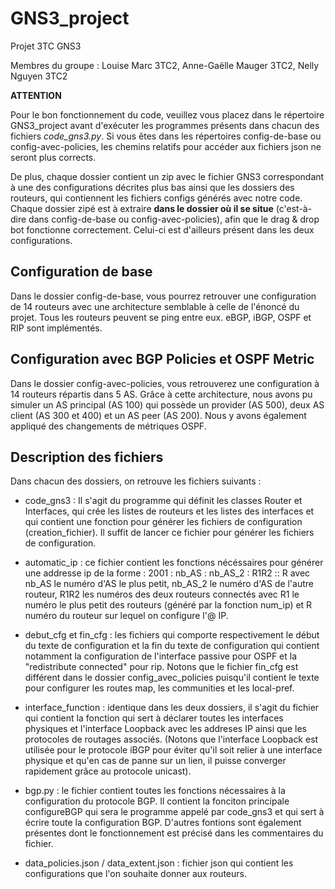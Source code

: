 # GNS3_project
Projet 3TC GNS3

Membres du groupe : Louise Marc 3TC2, Anne-Gaëlle Mauger 3TC2, Nelly Nguyen 3TC2

**ATTENTION**

Pour le bon fonctionnement du code, veuillez vous placez dans le répertoire GNS3_project avant d'exécuter les programmes présents dans chacun des fichiers *code_gns3.py*. Si vous êtes dans les répertoires config-de-base ou config-avec-policies, les chemins relatifs pour accéder aux fichiers json ne seront plus corrects.

De plus, chaque dossier contient un zip avec le fichier GNS3 correspondant à une des configurations décrites plus bas ainsi que les dossiers des routeurs, qui contiennent les fichiers configs générés avec notre code.
Chaque dossier zipé est à extraire **dans le dossier où il se situe** (c'est-à-dire dans config-de-base ou config-avec-policies), afin que le drag & drop bot fonctionne correctement. Celui-ci est d'ailleurs présent dans les deux configurations.

## Configuration de base

Dans le dossier config-de-base, vous pourrez retrouver une configuration de 14 routeurs avec une architecture semblable à celle de l'énoncé du projet. 
Tous les routeurs peuvent se ping entre eux. 
eBGP, iBGP, OSPF et RIP sont implémentés. 

## Configuration avec BGP Policies et OSPF Metric

Dans le dossier config-avec-policies, vous retrouverez une configuration à 14 routeurs répartis dans 5 AS. Grâce à cette architecture, nous avons pu simuler un AS principal (AS 100) qui possède un provider (AS 500), deux AS client (AS 300 et 400) et un AS peer (AS 200). Nous y avons également appliqué des changements de métriques OSPF.

## Description des fichiers

Dans chacun des dossiers, on retrouve les fichiers suivants : 
*  code_gns3 : Il s'agit du programme qui définit les classes Router et Interfaces, qui crée les listes de routeurs et les listes des interfaces et qui contient une fonction pour générer les fichiers de configuration (creation_fichier). Il suffit de lancer ce fichier pour générer les fichiers de configuration.

*  automatic_ip : ce fichier contient les fonctions nécéssaires pour générer une addresse ip de la forme : 2001 : nb_AS : nb_AS_2 : R1R2 :: R avec nb_AS le numéro d'AS le plus petit, nb_AS_2 le numéro d'AS de l'autre routeur, R1R2 les numéros des deux routeurs connectés avec R1 le numéro le plus petit des routeurs (généré par la fonction num_ip) et R numéro du routeur sur lequel on configure l'@ IP. 
  
*  debut_cfg et fin_cfg : les fichiers qui comporte respectivement le début du texte de configuration et la fin du texte de configuration qui contient notamment la configuration de l'interface passive pour OSPF et la "redistribute connected" pour rip. Notons que le fichier fin_cfg est différent dans le dossier config_avec_policies puisqu'il contient le texte pour configurer les routes map, les communities et les local-pref.

*  interface_function : identique dans les deux dossiers, il s'agit du fichier qui contient la fonction qui sert à déclarer toutes les interfaces physiques et l'interface Loopback avec les addreses IP ainsi que les protocoles de routages associés. (Notons que l'interface Loopback est utilisée pour le protocole iBGP pour éviter qu'il soit relier à une interface physique et qu'en cas de panne sur un lien, il puisse converger rapidement grâce au protocole unicast).

*  bgp.py : le fichier contient toutes les fonctions nécessaires à la configuration du protocole BGP. Il contient la fonciton principale configureBGP qui sera le programme appelé par code_gns3 et qui sert à écrire toute la configuration BGP. D'autres fontions sont également présentes dont le fonctionnement est précisé dans les commentaires du fichier.

*  data_policies.json / data_extent.json : fichier json qui contient les configurations que l'on souhaite donner aux routeurs.
